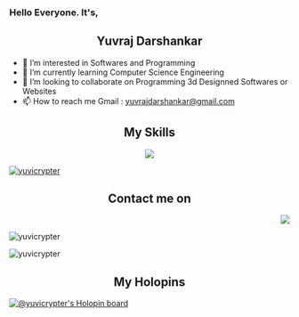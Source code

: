 <h3>Hello Everyone. It's,</h3>
<h2 align="center">Yuvraj Darshankar</h2>

- 👀 I’m interested in Softwares and Programming
- 🌱 I’m currently learning Computer Science Engineering
- 💞️ I’m looking to collaborate on Programming 3d Designned Softwares or Websites
- 📫 How to reach me Gmail : yuvrajdarshankar@gmail.com

<h2 align="center"><b>My Skills</b></h2>
<p align="center">
  <a href="https://skillicons.dev">
 <img src="https://skillicons.dev/icons?i=js,html,css,c,cpp,cs,java,nodejs,react,nextjs,py,blender,figma,ps,netlify,vercel,vscode,unity,unreal&perline=5" />
 </a>
</p>

<p align="left"> <a href="https://github.com/ryo-ma/github-profile-trophy"><img src="https://github-profile-trophy.vercel.app/?username=yuvicrypter" alt="yuvicrypter" /></a> </p>

<h2 align="center"><b>Contact me on</b></h2>
<p align="right">
  <a href="https://www.linkedin.com/in/yuvraj-darshankar-52262622b/">
 <img src="https://skillicons.dev/icons?i=linkedin" />
 </a>
</p>
<!-- [![My Skills](https://skillicons.dev/icons?i=js,html,css,c,cpp,cs,java,nodejs,react,nextjs,py,blender,figma,ps,netlify,vercel,vscode,unity,unreal&perline=5)](https://skillicons.dev) -->
 

<p><img align="center" src="https://github-readme-stats.vercel.app/api/top-langs?username=yuvicrypter&show_icons=true&locale=en&layout=compact" alt="yuvicrypter" /></p>

<p><img align="center" src="https://github-readme-streak-stats.herokuapp.com/?user=yuvicrypter&" alt="yuvicrypter" /></p>

<h2 align="center"><b>My Holopins</b></h2>

[![@yuvicrypter's Holopin board](https://holopin.me/yuvicrypter)](https://holopin.io/@yuvicrypter)
